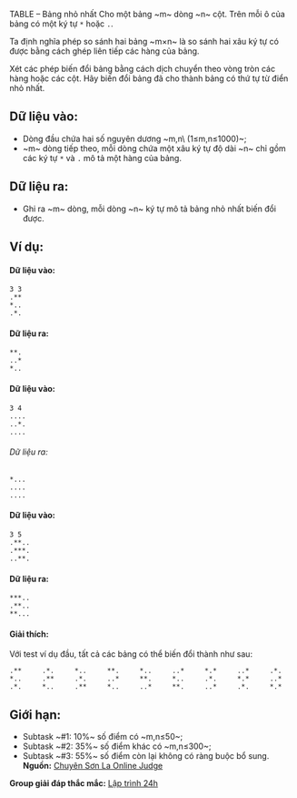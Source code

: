 TABLE – Bảng nhỏ nhất
Cho một bảng ~m~ dòng ~n~ cột. Trên mỗi ô của bảng có một ký tự `*` hoặc `.`.

Ta định nghĩa phép so sánh hai bảng ~m×n~ là so sánh hai xâu ký tự có được bằng cách ghép liên tiếp các hàng của bảng.

Xét các phép biến đổi bảng bằng cách dịch chuyển theo vòng tròn các hàng hoặc các cột. Hãy biến đổi bảng đã cho thành bảng có thứ tự từ điển nhỏ nhất.

## Dữ liệu vào:
- Dòng đầu chứa hai số nguyên dương ~m,n\ (1≤m,n≤1000)~;
- ~m~ dòng tiếp theo, mỗi dòng chứa một xâu ký tự độ dài ~n~ chỉ gồm các ký tự `*` và `.` mô tả một hàng của bảng.

## Dữ liệu ra:
- Ghi ra ~m~ dòng, mỗi dòng ~n~ ký tự mô tả bảng nhỏ nhất biến đổi được.

## Ví dụ:
#### Dữ liệu vào:
```
3 3
.**
*..
.*.
```

#### Dữ liệu ra:
```
**.
..*
*..
```

#### Dữ liệu vào:
```
3 4
....
..*.
....
```

###### Dữ liệu ra:
```
*...
....
....
```

#### Dữ liệu vào:
```
3 5
.**..
.***.
..**.
```

#### Dữ liệu ra:
```
***..
.**..
**...
```

#### Giải thích:
Với test ví dụ đầu, tất cả các bảng có thể biến đổi thành như sau:
```
.**     .*.     *..     **.     *..     ..*     *.*     ..*     .*.
*..     .**     .*.     ..*     **.     *..     .*.     *.*     ..*
.*.     *..     .**     *..     ..*     **.     ..*     .*.     *.*
```

## Giới hạn:
- Subtask ~\#1: 10\%~ số điểm có ~m,n≤50~;
- Subtask ~\#2: 35\%~ số điểm khác có ~m,n≤300~;
- Subtask ~\#3: 55\%~ số điểm còn lại không có ràng buộc bổ sung.
**Nguồn:** [Chuyên Sơn La Online Judge](http://csloj.ddns.net/)

**Group giải đáp thắc mắc:** [Lập trình 24h](https://www.facebook.com/groups/1386904321519984)